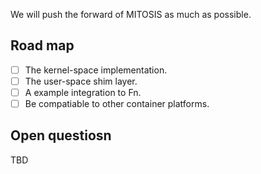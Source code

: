 We will push the forward of MITOSIS as much as possible. 

## Road map 
- [ ] The kernel-space implementation. 
- [ ] The user-space shim layer. 
- [ ] A example integration to Fn. 
- [ ] Be compatiable to other container platforms. 

## Open questiosn 

TBD
